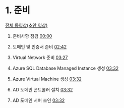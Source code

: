 # 1. 준비

[전체 동영상(초안 영상)](https://youtu.be/PJH9Eef2Oec)

1. 준비사항 점검
[00:00](https://youtu.be/PJH9Eef2Oec)

2. 도메인 및 인증서 준비
[02:42](https://youtu.be/PJH9Eef2Oec?t=162)

3. Virtual Network 준비
[03:27](https://youtu.be/PJH9Eef2Oec?t=207)

4. Azure SQL Database Managed Instance 생성
[03:32](https://naver.com)

5. Azure Virtual Machine 생성
[03:32](https://naver.com)

6. AD 도메인 콘트롤러 설치
[03:32](https://naver.com)

7. AD 도메인 서버 조인
[03:32](https://naver.com)

